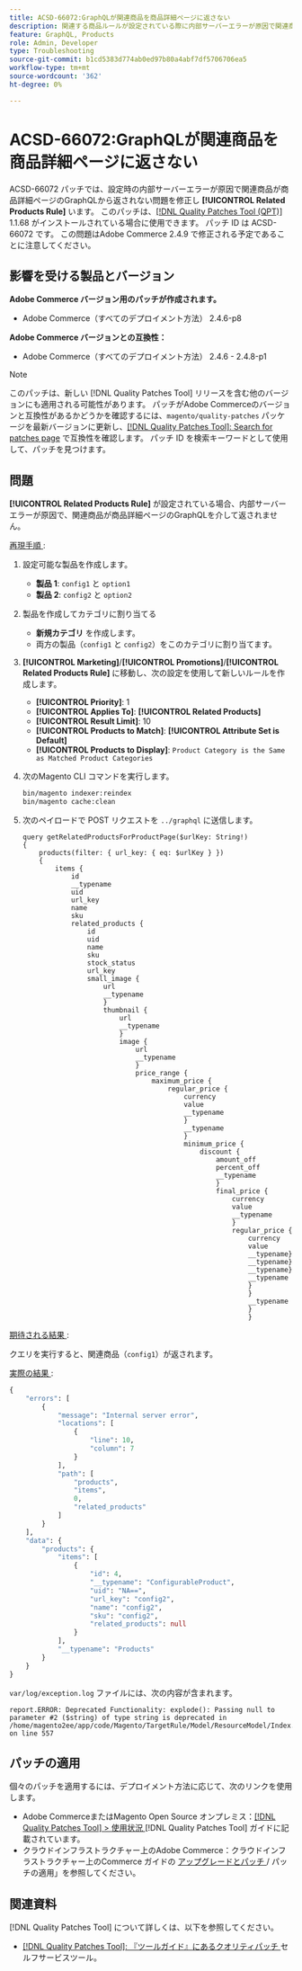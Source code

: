 ```yaml
---
title: ACSD-66072:GraphQLが関連商品を商品詳細ページに返さない
description: 関連する商品ルールが設定されている際に内部サーバーエラーが原因で関連商品が商品詳細ページのGraphQLから返されないAdobe Commerceの問題を修正するため、ACSD-66072 パッチを適用します。
feature: GraphQL, Products
role: Admin, Developer
type: Troubleshooting
source-git-commit: b1cd5383d774ab0ed97b80a4abf7df5706706ea5
workflow-type: tm+mt
source-wordcount: '362'
ht-degree: 0%

---
```



# ACSD-66072:GraphQLが関連商品を商品詳細ページに返さない

ACSD-66072 パッチでは、設定時の内部サーバーエラーが原因で関連商品が商品詳細ページのGraphQLから返されない問題を修正し **[!UICONTROL Related Products Rule]** います。 このパッチは、[[!DNL Quality Patches Tool (QPT)]](/help/tools/quality-patches-tool/quality-patches-tool-to-self-serve-quality-patches.md) 1.1.68 がインストールされている場合に使用できます。 パッチ ID は ACSD-66072 です。 この問題はAdobe Commerce 2.4.9 で修正される予定であることに注意してください。

## 影響を受ける製品とバージョン

**Adobe Commerce バージョン用のパッチが作成されます。**

* Adobe Commerce（すべてのデプロイメント方法） 2.4.6-p8

**Adobe Commerce バージョンとの互換性：**

* Adobe Commerce（すべてのデプロイメント方法） 2.4.6 - 2.4.8-p1

>[!NOTE]
>
>このパッチは、新しい [!DNL Quality Patches Tool] リリースを含む他のバージョンにも適用される可能性があります。 パッチがAdobe Commerceのバージョンと互換性があるかどうかを確認するには、`magento/quality-patches` パッケージを最新バージョンに更新し、[[!DNL Quality Patches Tool]: Search for patches page](https://experienceleague.adobe.com/tools/commerce-quality-patches/index.html) で互換性を確認します。 パッチ ID を検索キーワードとして使用して、パッチを見つけます。

## 問題

**[!UICONTROL Related Products Rule]** が設定されている場合、内部サーバーエラーが原因で、関連商品が商品詳細ページのGraphQLを介して返されません。

<u> 再現手順 </u>:

1. 設定可能な製品を作成します。
   * **製品 1**: `config1` と `option1`
   * **製品 2**: `config2` と `option2`

1. 製品を作成してカテゴリに割り当てる
   * **新規カテゴリ** を作成します。
   * 両方の製品（`config1` と `config2`）をこのカテゴリに割り当てます。

1. **[!UICONTROL Marketing]**/**[!UICONTROL Promotions]**/**[!UICONTROL Related Products Rule]** に移動し、次の設定を使用して新しいルールを作成します。

   * **[!UICONTROL Priority]**: 1
   * **[!UICONTROL Applies To]**: **[!UICONTROL Related Products]**
   * **[!UICONTROL Result Limit]**: 10
   * **[!UICONTROL Products to Match]**: **[!UICONTROL Attribute Set is Default]**
   * **[!UICONTROL Products to Display]**: `Product Category is the Same as Matched Product Categories`

1. 次のMagento CLI コマンドを実行します。

   ```bash
   bin/magento indexer:reindex
   bin/magento cache:clean
   ```

1. 次のペイロードで POST リクエストを `../graphql` に送信します。

   ```
   query getRelatedProductsForProductPage($urlKey: String!) 
   {
       products(filter: { url_key: { eq: $urlKey } }) 
       {
           items {
               id
               __typename
               uid
               url_key
               name
               sku
               related_products {
                   id
                   uid
                   name
                   sku
                   stock_status
                   url_key
                   small_image {
                       url
                       __typename
                       }
                       thumbnail {
                           url
                           __typename
                           }
                           image {
                               url
                               __typename
                               }
                               price_range {
                                   maximum_price {
                                       regular_price {
                                           currency
                                           value
                                           __typename
                                           }
                                           __typename
                                           }
                                           minimum_price {
                                               discount {
                                                   amount_off
                                                   percent_off
                                                   __typename
                                                   }
                                                   final_price {
                                                       currency
                                                       value
                                                       __typename
                                                       }
                                                       regular_price {
                                                           currency
                                                           value
                                                           __typename}
                                                           __typename}
                                                           __typename}
                                                           __typename
                                                           }
                                                           }
                                                           __typename
                                                           }
                                                           }
   ```

<u> 期待される結果 </u>:

クエリを実行すると、関連商品（`config1`）が返されます。

<u> 実際の結果 </u>:

```graphql
{
    "errors": [
        {
            "message": "Internal server error",
            "locations": [
                {
                    "line": 10,
                    "column": 7
                }
            ],
            "path": [
                "products",
                "items",
                0,
                "related_products"
            ]
        }
    ],
    "data": {
        "products": {
            "items": [
                {
                    "id": 4,
                    "__typename": "ConfigurableProduct",
                    "uid": "NA==",
                    "url_key": "config2",
                    "name": "config2",
                    "sku": "config2",
                    "related_products": null
                }
            ],
            "__typename": "Products"
        }
    }
}
```

`var/log/exception.log` ファイルには、次の内容が含まれます。

```
report.ERROR: Deprecated Functionality: explode(): Passing null to parameter #2 ($string) of type string is deprecated in /home/magento2ee/app/code/Magento/TargetRule/Model/ResourceModel/Index.php on line 557
```

## パッチの適用

個々のパッチを適用するには、デプロイメント方法に応じて、次のリンクを使用します。

* Adobe CommerceまたはMagento Open Source オンプレミス：[[!DNL Quality Patches Tool] > 使用状況 ](/help/tools/quality-patches-tool/usage.md) [!DNL Quality Patches Tool] ガイドに記載されています。
* クラウドインフラストラクチャー上のAdobe Commerce：クラウドインフラストラクチャー上のCommerce ガイドの [ アップグレードとパッチ ](https://experienceleague.adobe.com/docs/commerce-cloud-service/user-guide/develop/upgrade/apply-patches.html)/ パッチの適用」を参照してください。

## 関連資料

[!DNL Quality Patches Tool] について詳しくは、以下を参照してください。

* [[!DNL Quality Patches Tool]: 『ツールガイド』にあるクオリティパッチ ](/help/tools/quality-patches-tool/quality-patches-tool-to-self-serve-quality-patches.md) セルフサービスツール。
